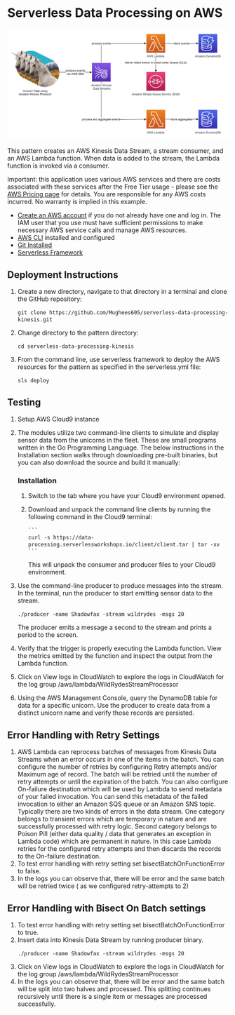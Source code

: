 # Serverless Data Processing on AWS

![Architecture Diagram](images/serverless-kinesis.png?raw=true "Architecture Diagram")

This pattern creates an AWS Kinesis Data Stream, a stream consumer, and an AWS Lambda function. When data is added to the stream, the Lambda function is invoked via a consumer.

Important: this application uses various AWS services and there are costs associated with these services after the Free Tier usage - please see the [AWS Pricing page](https://aws.amazon.com/pricing/) for details. You are responsible for any AWS costs incurred. No warranty is implied in this example.

- [Create an AWS account](https://portal.aws.amazon.com/gp/aws/developer/registration/index.html) if you do not already have one and log in. The IAM user that you use must have sufficient permissions to make necessary AWS service calls and manage AWS resources.
- [AWS CLI](https://docs.aws.amazon.com/cli/latest/userguide/install-cliv2.html) installed and configured
- [Git Installed](https://git-scm.com/book/en/v2/Getting-Started-Installing-Git)
- [Serverless Framework](https://www.serverless.com/framework/docs/providers/aws/guide/intro)

## Deployment Instructions

1. Create a new directory, navigate to that directory in a terminal and clone the GitHub repository:
   ```
   git clone https://github.com/Mughees605/serverless-data-processing-kinesis.git
   ```
1. Change directory to the pattern directory:
   ```
   cd serverless-data-processing-kinesis
   ```
1. From the command line, use serverless framework to deploy the AWS resources for the pattern as specified in the serverless.yml file:
   ```
   sls deploy
   ```

## Testing

1.  Setup AWS Cloud9 instance

1.  The modules utilize two command-line clients to simulate and display sensor data from the unicorns in the fleet. These are small
    programs written in the Go Programming Language. The below instructions in the Installation section walks through downloading pre-built binaries, but you can also download the source and build it manually:

    ### Installation

    1.  Switch to the tab where you have your Cloud9 environment opened.
    1.  Download and unpack the command line clients by running the following command in the Cloud9 terminal:

            ```
            curl -s https://data-processing.serverlessworkshops.io/client/client.tar | tar -xv
            ```

        This will unpack the consumer and producer files to your Cloud9 environment.

1.  Use the command-line producer to produce messages into the stream. In the terminal, run the producer to start emitting sensor data to the stream.

    ```
    ./producer -name Shadowfax -stream wildrydes -msgs 20
    ```

    The producer emits a message a second to the stream and prints a period to the screen.

1.  Verify that the trigger is properly executing the Lambda function. View the metrics emitted by the function and inspect the output from the Lambda function.
1.  Click on View logs in CloudWatch to explore the logs in CloudWatch for the log group /aws/lambda/WildRydesStreamProcessor
1.  Using the AWS Management Console, query the DynamoDB table for data for a specific unicorn. Use the producer to create data from a distinct unicorn name and verify those records are persisted.

##  Error Handling with Retry Settings

1. AWS Lambda can reprocess batches of messages from Kinesis Data Streams when an error occurs in one of the items in the batch. You can configure the number of retries by configuring Retry attempts and/or Maximum age of record. The batch will be retried until the number of retry attempts or until the expiration of the batch. You can also configure On-failure destination which will be used by Lambda to send metadata of your failed invocation. You can send this metadata of the failed invocation to either an Amazon SQS queue or an Amazon SNS topic. Typically there are two kinds of errors in the data stream. One category belongs to transient errors which are temporary in nature and are successfully processed with retry logic. Second category belongs to Poison Pill (either data quality / data that generates an exception in Lambda code) which are permanent in nature. In this case Lambda retries for the configured retry attempts and then discards the records to the On-failure destination.
1. To test error handling with retry setting set bisectBatchOnFunctionError to false.
1. In the logs you can observe that, there will be error and the same batch will be retried twice ( as we configured retry-attempts to 2) 

##  Error Handling with Bisect On Batch settings
1.  To test error handling with retry setting set bisectBatchOnFunctionError to true.
1.  Insert data into Kinesis Data Stream by running producer binary.
    ```
    ./producer -name Shadowfax -stream wildrydes -msgs 20
    ```
1. Click on View logs in CloudWatch to explore the logs in CloudWatch for the log group /aws/lambda/WildRydesStreamProcessor
1. In the logs you can observe that, there will be error and the same batch will be split into two halves and processed. This splitting continues recursively until there is a single item or messages are processed successfully. 
